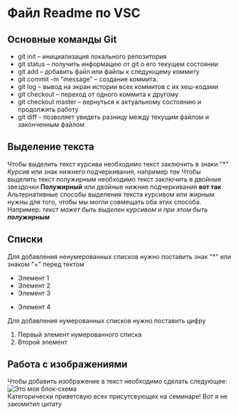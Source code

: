 # Файл Readme по VSC  
## Основные команды Git
+ git init – инициализация локального репозитория  
+ git status – получить информацию от git о его текущем состоянии  
+ git add – добавить файл или файлы к следующему коммиту  
+ git commit -m “message” – создание коммита.  
+ git log – вывод на экран истории всех коммитов с их хеш-кодами  
+ git checkout – переход от одного коммита к другому  
+ git checkout master – вернуться к актуальному состоянию и продолжить работу  
+ git diff - позволяет увидеть разницу между текущим файлом и законченным файлом  
## Выделение текста  
Чтобы выделить текст курсива необходимо текст заключить в знаки "*" *Курсив* или знак нижнего подчеркивания, например _так_ 
Чтобы выделить текст полужирным необходимо текст заключить в двойные звездочки **Полужирный** или двойные нижние подчеркивания __вот так__  
Альтернативные способы выделения текста курсивом или жирным нужны для того, чтобы мы могли совмещать оба этих способа. Например: _текст может быть выделен курсивом и при этом быть **полужирным**_
## Списки  
Для добавления ненумерованных списков нужно поставить знак "*" или знаком "+" перед тектом
* Элемент 1
* Элемент 2
* Элемент 3  
+ Элемент 4  

Для добавления нумерованных списков нужно поставить цифру
1. Первый элемент нумерованного списка
2. Второй элемент
## Работа с изображениями  
Чтобы добавить изображение в текст необходимо сделать следующее:
![Это моя блок-схема](Homework.png)  
Категорически приветсвую всех присутсвующих на семинаре!
Вот я не закомитил цитату